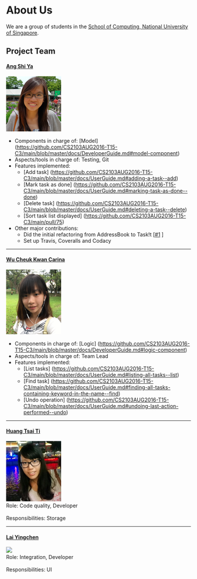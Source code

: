 # About Us

We are a group of students in the [School of Computing, National University of Singapore](http://www.comp.nus.edu.sg).

## Project Team

#### [Ang Shi Ya](https://github.com/AngShiYa) <br>
<img src="images/ShiYa.png" width="150"><br>
* Components in charge of: [Model] (https://github.com/CS2103AUG2016-T15-C3/main/blob/master/docs/DeveloperGuide.md#model-component)
* Aspects/tools in charge of: Testing, Git
* Features implemented: 
  * [Add task] (https://github.com/CS2103AUG2016-T15-C3/main/blob/master/docs/UserGuide.md#adding-a-task--add)
  * [Mark task as done] (https://github.com/CS2103AUG2016-T15-C3/main/blob/master/docs/UserGuide.md#marking-task-as-done--done)
  * [Delete task] (https://github.com/CS2103AUG2016-T15-C3/main/blob/master/docs/UserGuide.md#deleting-a-task--delete)
  * [Sort task list displayed] (https://github.com/CS2103AUG2016-T15-C3/main/pull/75)
* Other major contributions:
  * Did the initial refactoring from AddressBook to Task!t [[#1](https://github.com/CS2103AUG2016-T15-C3/main/pull/2) ]
  * Set up Travis, Coveralls and Codacy

-----

#### [Wu Cheuk Kwan Carina](https://github.com/carinackwu) <br>
<img src="images/Carina.jpeg" width="150"><br>
* Components in charge of: [Logic] (https://github.com/CS2103AUG2016-T15-C3/main/blob/master/docs/DeveloperGuide.md#logic-component)
* Aspects/tools in charge of: Team Lead
* Features implemented: 
  * [List tasks] (https://github.com/CS2103AUG2016-T15-C3/main/blob/master/docs/UserGuide.md#listing-all-tasks--list)
  * [Find task] (https://github.com/CS2103AUG2016-T15-C3/main/blob/master/docs/UserGuide.md#finding-all-tasks-containing-keyword-in-the-name--find)
  * [Undo operation] (https://github.com/CS2103AUG2016-T15-C3/main/blob/master/docs/UserGuide.md#undoing-last-action-performed--undo)

-----

#### [Huang Tsai Ti](https://github.com/tyrahuang) <br>
<img src="images/TsaiTi.jpg" width="150"><br>
Role: Code quality, Developer <br>  
Responsibilities: Storage

-----

#### [Lai Yingchen](https://github.com/yingchen0505) <br>
<img src="images/Yingchen.JPG" width="150"><br>
Role: Integration, Developer <br>  
Responsibilities: UI
